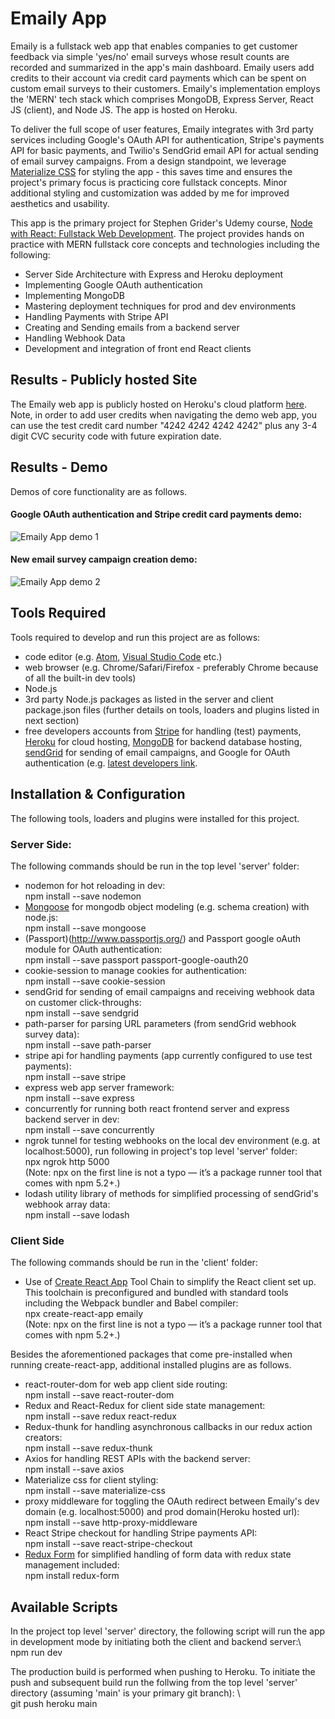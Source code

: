 # Emaily App
Emaily is a fullstack web app that enables companies to get customer feedback via simple 'yes/no' email surveys whose result counts are recorded and summarized in the app's main dashboard.  Emaily users add credits to their account via credit card payments which can be spent on custom email surveys to their customers.  Emaily's implementation employs the 'MERN' tech stack which comprises MongoDB, Express Server, React JS (client), and Node JS.  The app is hosted on Heroku.

To deliver the full scope of user features, Emaily integrates with 3rd party services including Google's OAuth API for authentication, Stripe's payments API for basic payments, and Twilio's SendGrid email API for actual sending of email survey campaigns.  From a design standpoint, we leverage [Materialize CSS](https://materializecss.com/) for styling the app - this saves time and ensures the project's primary focus is practicing core fullstack concepts.  Minor additional styling and customization was added by me for improved aesthetics and usability.

This app is the primary project for Stephen Grider's Udemy course, [Node with React: Fullstack Web Development](https://www.udemy.com/course/node-with-react-fullstack-web-development/).  The project provides hands on practice with MERN fullstack core concepts and technologies including the following:

- Server Side Architecture with Express and Heroku deployment
- Implementing Google OAuth authentication
- Implementing MongoDB
- Mastering deployment techniques for prod and dev environments
- Handling Payments with Stripe API
- Creating and Sending emails from a backend server
- Handling Webhook Data
- Development and integration of front end React clients 

## Results - Publicly hosted Site
The Emaily web app is publicly hosted on Heroku's cloud platform [here](https://calm-fjord-85714.herokuapp.com/).  
Note, in order to add user credits when navigating the demo web app, you can use the test credit card number "4242 4242 4242 4242" plus any 3-4 digit CVC security code with future expiration date.  

## Results - Demo
Demos of core functionality are as follows.  

#### Google OAuth authentication and Stripe credit card payments demo:  
![Emaily App demo 1](emaily_demo_1.gif)

#### New email survey campaign creation demo:  
![Emaily App demo 2](emaily_demo_2.gif)


## Tools Required
Tools required to develop and run this project are as follows: 
- code editor (e.g. [Atom](https://atom.io/), [Visual Studio Code](https://code.visualstudio.com/) etc.)
- web browser (e.g. Chrome/Safari/Firefox - preferably Chrome because of all the built-in dev tools)
- Node.js
- 3rd party Node.js packages as listed in the server and client package.json files (further details on tools, loaders and plugins listed in next section)
- free developers accounts from [Stripe](https://stripe.com/docs) for handling (test) payments, [Heroku](https://www.heroku.com/) for cloud hosting, [MongoDB](https://www.mongodb.com/) for backend database hosting, [sendGrid](https://sendgrid.com/) for sending of email campaigns, and Google for OAuth authentication (e.g. [latest developers link](https://developers.google.com/identity/protocols/oauth2).  

## Installation & Configuration
The following tools, loaders and plugins were installed for this project.

### Server Side:
The following commands should be run in the top level 'server' folder:
- nodemon for hot reloading in dev:\
  npm install --save nodemon
- [Mongoose](https://mongoosejs.com/) for mongodb object modeling (e.g. schema creation) with node.js:\
  npm install --save mongoose
- (Passport)(http://www.passportjs.org/) and Passport google oAuth module for OAuth authentication:\
  npm install --save passport passport-google-oauth20
- cookie-session to manage cookies for authentication:\
  npm install --save cookie-session
- sendGrid for sending of email campaigns and receiving webhook data on customer click-throughs:\
  npm install --save sendgrid
- path-parser for parsing URL parameters (from sendGrid webhook survey data):\
  npm install --save path-parser
- stripe api for handling payments (app currently configured to use test payments):\
  npm install --save stripe
- express web app server framework:\
  npm install --save express
- concurrently for running both react frontend server and express backend server in dev:\
  npm install --save concurrently
- ngrok tunnel for testing webhooks on the local dev environment (e.g. at localhost:5000), run following in project's top level 'server' folder:\
  npx ngrok http 5000  
(Note: npx on the first line is not a typo — it’s a package runner tool that comes with npm 5.2+.) 
- lodash utility library of methods for simplified processing of sendGrid's webhook array data:\
  npm install --save lodash 
  
### Client Side
The following commands should be run in the 'client' folder:
- Use of [Create React App](https://reactjs.org/docs/create-a-new-react-app.html) Tool Chain to simplify the React client set up.  This toolchain is preconfigured and bundled with standard tools including the Webpack bundler and Babel compiler:\
  npx create-react-app emaily  
(Note: npx on the first line is not a typo — it’s a package runner tool that comes with npm 5.2+.)

Besides the aforementioned packages that come pre-installed when running create-react-app, additional installed plugins are as follows.  
- react-router-dom for web app client side routing:\
  npm install --save react-router-dom
- Redux and React-Redux for client side state management:\
  npm install --save redux react-redux
- Redux-thunk for handling asynchronous callbacks in our redux action creators:\
  npm install --save redux-thunk
- Axios for handling REST APIs with the backend server:\
  npm install --save axios
- Materialize css for client styling:\
  npm install --save materialize-css
- proxy middleware for toggling the OAuth redirect between Emaily's dev domain (e.g. localhost:5000) and prod domain(Heroku hosted url):\
  npm install --save http-proxy-middleware
- React Stripe checkout for handling Stripe payments API:\
  npm install --save react-stripe-checkout
- [Redux Form](https://redux-form.com/8.3.0/) for simplified handling of form data with redux state management included:\
  npm install redux-form
 
## Available Scripts
In the project top level 'server' directory, the following script will run the app in development mode by initiating both the client and backend server:\  
  npm run dev

The production build is performed when pushing to Heroku.  To initiate the push and subsequent build run the follwing from the top level 'server' directory (assuming 'main' is your primary git branch): \  
  git push heroku main
